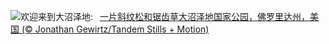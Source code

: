 ![](https://www.bing.com/th?id=OHR.Everglades90th_ZH-CN9853372570_UHD.jpg&w=1000)欢迎来到大沼泽地:&nbsp;&ensp;[一片斜纹松和锯齿草大沼泽地国家公园，佛罗里达州，美国 (© Jonathan Gewirtz/Tandem Stills + Motion)](https://www.bing.com/th?id=OHR.Everglades90th_ZH-CN9853372570_UHD.jpg)
<br><br/>
